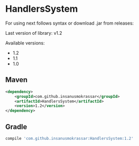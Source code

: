 # HandlersSystem

For using next follows syntax or download .jar from releases:

Last version of library: v1.2

Available versions:

* 1.2
* 1.1
* 1.0

## Maven

```xml
<dependency>
    <groupId>com.github.insanusmokrassar</groupId>
    <artifactId>HandlersSystem</artifactId>
    <version>1.2</version>
</dependency>
```

## Gradle

```gradle
compile 'com.github.insanusmokrassar:HandlersSystem:1.2'
```

